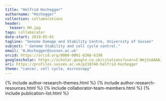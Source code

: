 ```yaml
---
title: "Helfrid Hochegger"
authorname: "Hochegger"
collection: collaborations
header:
  teaser: HH.jpg
tags: collaborator
date-start: 2019-05-01
tagline: "Genome Damage and Stability Centre, University of Sussex"
subject: " Genome Stability and cell cycle control."
email: 'H.Hochegger@sussex.ac.uk'
orcid: https://orcid.org/0000-0001-8366-6198
googlescholar: https://scholar.google.co.uk/citations?user=Z-WmjVsAAAAJ&hl=en
uri: https://profiles.sussex.ac.uk/p218740-helfrid-hochegger
theme: "cancer, cell cycle, microscopy"
---
```

<p align= "justify">




{% include author-research-themes.html %}
{% include author-research-resources.html %}
{% include collaborator-team-members.html %}
{% include publication-list.html %}

